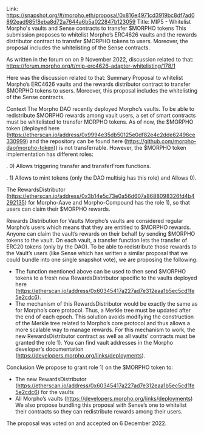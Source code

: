 Link: https://snapshot.org/#/morpho.eth/proposal/0x816e4971cd3919bc8df7ad0892ead985f8eba8d72a7644a6b5a022847b123059
Title: MIP5 - Whitelist Morpho's vaults and Sense contracts to transfer $MORPHO tokens
This submission proposes to whitelist Morpho’s ERC4626 vaults and the rewards distributor contract to transfer $MORPHO tokens to users. Moreover, the proposal includes the whitelisting of the Sense contracts.

As written in the forum on on 9 November 2022, discussion related to that: https://forum.morpho.org/t/mip-erc4626-adapter-whitelisting/178/1

Here was the discussion related to that:
Summary
Proposal to whitelist Morpho’s ERC4626 vaults and the rewards distributor contract to transfer $MORPHO tokens to users. Moreover, this proposal includes the whitelisting of the Sense contracts.

Context
The Morpho DAO recently deployed Morpho’s vaults. To be able to redistribute $MORPHO rewards among vault users, a set of smart contracts must be whitelisted to transfer MORPHO tokens.
As of now, the $MORPHO token (deployed here (https://etherscan.io/address/0x9994e35db50125e0df82e4c2dde62496ce330999) and the repository can be found here (https://github.com/morpho-dao/morpho-token)) is not transferrable. However, the $MORPHO token implementation has different roles:

. 0)  Allows triggering transfer and transferFrom functions.

. 1)  Allows to mint tokens (only the DAO multisig has this role) and Allows 0).

The RewardsDistributor (https://etherscan.io/address/0x3b14e5c73e0a56d607a8688098326fd4b4292135) for Morpho-Aave and Morpho-Compound has the role 1), so that users can claim their $MORPHO rewards.

Rewards Distribution for Vaults
Morpho’s vaults are considered regular Morpho’s users which means that they are entitled to $MORPHO rewards. Anyone can claim the vault’s rewards on their behalf by sending $MORPHO tokens to the vault. On each vault, a transfer function lets the transfer of ERC20 tokens (only by the DAO).
To be able to redistribute those rewards to the Vault’s users (like Sense which has written a similar proposal that we could bundle into one single snapshot vote), we are proposing the following:
- The function mentioned above can be used to then send $MORPHO tokens to a fresh new RewardsDistributor specific to the vaults deployed here (https://etherscan.io/address/0x60345417a227ad7e312eaa1b5ec5cd1fe5e2cdc6).
- The mechanism of this RewardsDistributor would be exactly the same as for Morpho’s core protocol. Thus, a Merkle tree must be updated after the end of each epoch.
This solution avoids modifying the construction of the Merkle tree related to Morpho’s core protocol and thus allows a more scalable way to manage rewards.
For this mechanism to work, the new RewardsDistributor contract as well as all vaults’ contracts must be granted the role 1).
You can find vault addresses in the Morpho developer’s documentation (https://developers.morpho.org/links/deployments).

Conclusion
We propose to grant role 1) on the $MORPHO token to:
- The new RewardsDistributor (https://etherscan.io/address/0x60345417a227ad7e312eaa1b5ec5cd1fe5e2cdc6) for the vaults
- All Morpho’s vaults (https://developers.morpho.org/links/deployments)
We also propose bundling this proposal with Sense’s one to whitelist their contracts so they can redistribute rewards among their users.

The proposal was voted on and accepted on 6 December 2022.
